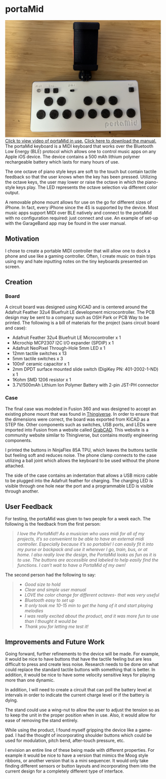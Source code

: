 # portaMid
![portaMid without phone docked](https://github.com/boomninjavanish/media/raw/master/portaMid/portaMidFinal.JPEG)
[Click to view video of portaMid in use.](https://vimeo.com/428870643)
[Click here to download the manual.](https://github.com/boomninjavanish/portaMid/raw/master/PortaMidUserManual.pdf)
The portaMid keyboard is a MIDI keyboard that works over the Bluetooth Low Energy (BLE) protocol which allows one to control music apps on any  Apple iOS device. The device contains a 500 mAh lithium polymer rechargeable battery which lasts for many hours of use. 

The one octave of piano style keys are soft to the touch but contain tactile feedback so that the user knows when the key has been pressed. Utilizing the octave  keys, the user may lower or raise the octave in which the piano-style keys play. The LED represents the octave selection via different color output.

A removable phone mount allows for use on the go for different sizes of iPhone. In fact, every iPhone since the 4S is supported by the device. Most music apps support MIDI over BLE natively and connect to the portaMid with no configuration required: just connect and use. An example of set-up with the GarageBand app may be found in the user manual.

## Motivation
I chose to create a portable MIDI controller that will allow one to dock a phone and use like a gaming controller. Often, I create music on train trips using my and hate inputting notes on the tiny keyboards presented on screen.

## Creation
### Board
A circuit board was designed using KiCAD and is centered around the Adafruit Feather 32u4 Bluefruit LE development microcontroller. The PCB design may be sent to a company such as OSH Park or PCB Way to be printed. The following is a bill of materials for the project (sans circuit board and case):
- Adafruit Feather 32u4 Bluefruit LE Microcontroller x 1
- Microchip MCP2307 I2C I/O expander (SPDIP) x 1
- Adafruit NeoPixel Through-Hole 5mm LED x 1
- 12mm tactile switches x 13
- 5mm tactile switches x 3
- 100nF ceramic capacitor x 1
- 2mm DPDT surface mounted slide switch (DigiKey PN: 401-2002-1-ND) x 1
- 1Kohm SMD 1206 resistor x 1
- 3.7V/500mAh Lithium Ion Polymer Battery with 2-pin JST-PH connector

### Case
The final case was modeled in Fusion 360 and was designed to accept an existing phone mount that was found in [Thingiverse](https://www.thingiverse.com/thing:1313336). In order to ensure that the dimensions were correct, the board was exported from KiCAD as a STEP file. Other components such as switches, USB ports, and LEDs were imported into Fusion from a website called [GrabCAD](https://grabcad.com). This website is a community website similar to Thingiverse, but contains mostly engineering components. 

I printed the buttons in NinjaFlex 85A TPU,  which leaves the buttons tactile but feeling soft and reduces noise. The phone clamp connects to the case utilizing a ball joint which allows the keyboard to be used without the phone attached.

The side of the case contains an indentation that allows a USB micro cable to be plugged into the Adafruit feather for charging. The charging LED is visible through one hole near the port and a programmable LED is visible through another.

## User Feedback
For testing, the portaMid was given to two people for a week each. The following is the feedback from the first person:

>*I love the PortaMid!! As a musician who uses midi for all of my projects, it’s so convenient to be able to have an external midi controller. Especially because it’s so portable! I can easily fit it into my purse or backpack and use it wherever I go, train, bus, or at home. I also really love the design, the PortaMid looks as fun as it is to use. The buttons are accessible and labeled to help easily find the functions. I can’t wait to have a PortaMid of my own!*

The second person had the following to say:
>- *Good size to hold*
>- *Clear and simple user manual*
>- *LOVE the color change for different octaves- that was very useful*
>- *Bluetooth easy to set up*
>- *It only took me 10-15 min to get the hang of it and start playing melodies*
>- *I was really excited about the product, and it was more fun to use than I thought it would be*
>- *Thank you for letting me test it!*

## Improvements and Future Work
Going forward, further refinements to the device will be made. For example, it would be nice to have buttons that have the tactile feeling but are less difficult to press and create less noise. Research needs to be done on what could replace the standard tactile buttons with something that is better. In addition, it would be nice to have some velocity sensitive keys for playing more than one dynamic.

In addition, I will need to create a circuit that can poll the battery level at intervals in order to indicate the current charge level or if the battery is dying.

The stand could use a wing-nut to allow the user to adjust the tension so as to keep the unit in the proper position when in use. Also, it would allow for ease of removing the stand entirely.

While using the product, I found myself gripping the device like a game-pad. I had the thought of incorporating shoulder buttons which could be used for modulation, pitch bend, after-touch pressure, etc. 

I envision an entire line of these being made with different properties. For example it would be nice to have a version that mimics the Moog style ribbons, or another version that is a mini sequencer. It would only take finding different sensors or button layouts and incorporating them into the current design for a completely different type of interface.